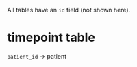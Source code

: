 All tables have an `id` field (not shown here).


timepoint table
==============
`patient_id`        -> patient
